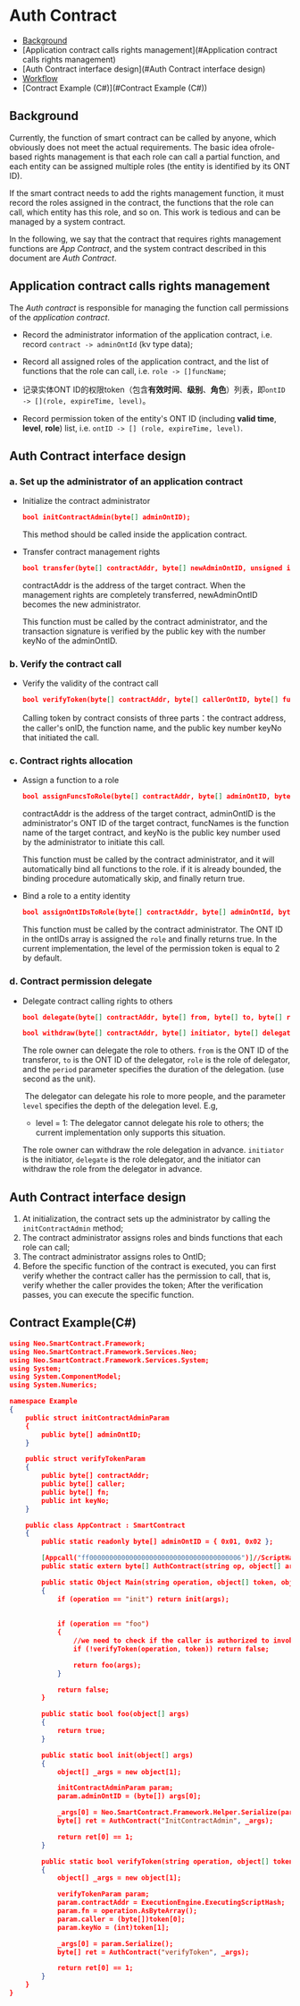 # Auth Contract

* [Background](#Background)
* [Application contract calls rights management](#Application contract calls rights management)
* [Auth Contract interface design](#Auth Contract interface design)
* [Workflow](#Workflow)
* [Contract Example (C#)](#Contract Example (C#))

## Background

Currently, the function of smart contract can be called by anyone, which obviously does not meet the actual requirements. The basic idea of ​​role-based rights management is that each role can call a partial function, and each entity can be assigned multiple roles (the entity is identified by its ONT ID).

If the smart contract needs to add the rights management function, it must record the roles assigned in the contract, the functions that the role can call, which entity has this role, and so on. This work is tedious and can be managed by a system contract.

In the following, we say that the contract that requires rights management functions are *App Contract*, and the system contract described in this document are *Auth Contract*.

## Application contract calls rights management

The *Auth contract* is responsible for managing the function call permissions of the *application contract*.

- Record the administrator information of the application contract, i.e. record `contract -> adminOntId` (kv type data);

- Record all assigned roles of the application contract, and the list of functions that the role can call, i.e. `role -> []funcName`;

- 记录实体ONT ID的权限token（包含**有效时间**、**级别**、**角色**）列表，即`ontID -> [](role, expireTime, level)`。

- Record permission token of the entity's ONT ID (including **valid time**, **level**, **role**) list, i.e. `ontID -> [] (role, expireTime, level)`.


## Auth Contract interface design

### a. Set up the administrator of an application contract 

- Initialize the contract administrator

  ```json 
  bool initContractAdmin(byte[] adminOntID);
  ```

  This method should be called inside the application contract.

- Transfer contract management rights

	```json
	bool transfer(byte[] contractAddr, byte[] newAdminOntID, unsigned int keyNo);
	```
	contractAddr is the address of the target contract.
    When the management rights are completely transferred, newAdminOntID becomes the new administrator.
    
    This function must be called by the contract administrator, and the transaction signature is verified by the public key with the number keyNo of the adminOntID.
    
### b. Verify the contract call

- Verify the validity of the contract call

  	```json
  	bool verifyToken(byte[] contractAddr, byte[] callerOntID, byte[] funcName, unsigned int keyNo);
  	```

	Calling token by contract consists of three parts：the contract address, the caller's onID, the function name, and the public key number keyNo that initiated the call.
    
### c. Contract rights allocation
- Assign a function to a role

	```json
	bool assignFuncsToRole(byte[] contractAddr, byte[] adminOntID, byte[] role, string[] funcNames, unsigned int keyNo);
	```
	contractAddr is the address of the target contract, adminOntID is the administrator's ONT ID of the target contract, funcNames is the function name of the target contract, and keyNo is the public key number used by the administrator to initiate this call.
	
    This function must be called by the contract administrator, and it will automatically bind all functions to the role. if it is already bounded, the binding procedure automatically skip, and finally return true.

- Bind a role to a entity identity
	```json
	bool assignOntIDsToRole(byte[] contractAddr, byte[] adminOntId, byte[] role, object[] ontIDs, unsigned int keyNo);
	```

	This function must be called by the contract administrator. The ONT ID in the ontIDs array is assigned the `role` and finally returns true.
        In the current implementation, the level of the permission token is equal to 2 by default.

### d. Contract permission delegate
- Delegate contract calling rights to others
    ```json
    bool delegate(byte[] contractAddr, byte[] from, byte[] to, byte[] role, int period, int level, unsigned int keyNo);
    
	bool withdraw(byte[] contractAddr, byte[] initiator, byte[] delegate,  byte[] role, unsigned int keyNo);
    ```
    
    The role owner can delegate the role to others. `from` is the ONT ID of the transferor, `to` is the ONT ID of the delegator, `role` is the role of delegator, and the `period` parameter specifies the duration of the delegation. (use second as the unit).
   
      The delegator can delegate his role to more people, and the parameter `level` specifies the depth of the delegation level. E.g,
    - level = 1: The delegator cannot delegate his role to others; the current implementation only supports this situation.

     The role owner can withdraw the role delegation in advance. `initiator` is the initiator, `delegate` is the role delegator, and the initiator can withdraw the role from the delegator in advance.

## Auth Contract interface design

1. At initialization, the contract sets up the administrator by calling the `initContractAdmin` method;
2. The contract administrator assigns roles and binds functions that each role can call;
3. The contract administrator assigns roles to OntID;
4. Before the specific function of the contract is executed, you can first verify whether the contract caller has the permission to call, that is, verify whether the caller provides the token; After the verification passes, you can execute the specific function.

## Contract Example(C#)

```json
using Neo.SmartContract.Framework;
using Neo.SmartContract.Framework.Services.Neo;
using Neo.SmartContract.Framework.Services.System;
using System;
using System.ComponentModel;
using System.Numerics;

namespace Example
{
    public struct initContractAdminParam
    {
        public byte[] adminOntID;
    }

    public struct verifyTokenParam
    {
        public byte[] contractAddr;
        public byte[] caller;
        public byte[] fn;
        public int keyNo;
    }

    public class AppContract : SmartContract
    {
        public static readonly byte[] adminOntID = { 0x01, 0x02 };

        [Appcall("ff00000000000000000000000000000000000006")]//ScriptHash
        public static extern byte[] AuthContract(string op, object[] args);

        public static Object Main(string operation, object[] token, object[] args)
        {
            if (operation == "init") return init(args);
            
            
            if (operation == "foo")
            {
                //we need to check if the caller is authorized to invoke foo
                if (!verifyToken(operation, token)) return false;

                return foo(args);
            }

            return false; 
        }

        public static bool foo(object[] args)
        {
            return true;
        }

        public static bool init(object[] args)
        {
            object[] _args = new object[1]; 

            initContractAdminParam param;
            param.adminOntID = (byte[]) args[0];

            _args[0] = Neo.SmartContract.Framework.Helper.Serialize(param);
            byte[] ret = AuthContract("InitContractAdmin", _args);

            return ret[0] == 1;
        }

        public static bool verifyToken(string operation, object[] token)
        {
            object[] _args = new object[1];

            verifyTokenParam param;
            param.contractAddr = ExecutionEngine.ExecutingScriptHash;
            param.fn = operation.AsByteArray();
            param.caller = (byte[])token[0];
            param.keyNo = (int)token[1];

            _args[0] = param.Serialize();
            byte[] ret = AuthContract("verifyToken", _args);

            return ret[0] == 1;
        }
    }
}



```
	
 



